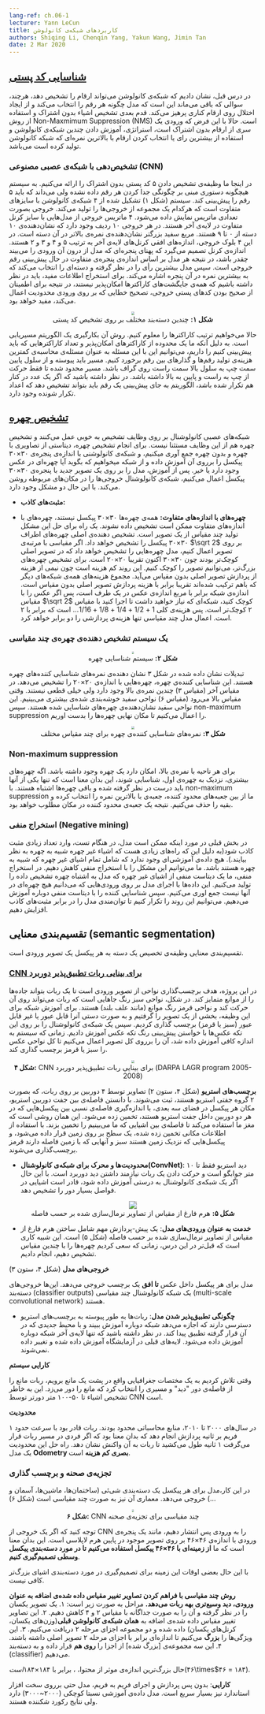 ```yaml
---
lang-ref: ch.06-1
lecturer: Yann LeCun
title: کاربردهای شبکه‌ی کانولوشن
authors: Shiqing Li, Chenqin Yang, Yakun Wang, Jimin Tan
date: 2 Mar 2020
---
```


 <!--
## [Zip Code Recognition](https://www.youtube.com/watch?v=ycbMGyCPzvE&t=43s)

In the previous lecture, we demonstrated that a convolutional network can recognize digits, however, the question remains, how does the model pick each digit and avoid perturbation on neighboring digits. The next step is to detect non/overlapping objects and use the general approach of Non-Maximum Suppression (NMS). Now, given the assumption that the input is a series of non-overlapping digits, the strategy is to train several convolutional networks and using either majority vote or picking the digits corresponding to the highest score generated by the convolutional network.
-->

## [شناسایی کد پستی](https://www.youtube.com/watch?v=ycbMGyCPzvE&t=43s)

در درس قبل، نشان دادیم که شبکه‌ی کانولوشن می‌تواند ارقام را تشخیص دهد، هرچند، سوالی که باقی می‌ماند این است که  مدل چگونه هر رقم را انتخاب می‌کند و از ایجاد اختلال روی ارقام کناری پرهیز می‌کند. قدم بعدی تشخیص اشیاء بدون اشتراک و استفاده از روش Non-Maxmimum Suppression (NMS) است. حالا با این فرض که ورودی یک سری از ارقام بدون اشتراک است، استراتژی، آموزش دادن چندین شبکه‌ی کانولوشن و استفاده از بیشترین رای یا انتخاب کردن ارقام با بالاترین نمره‌ای که شبکه کانولوشن تولید کرده است می‌باشد.  

<!--
### Recognition with CNN

Here we present the task of recognizing 5 non-overlapping zip codes. The system was not given any instructions on how to separate each digit but knows that is must predict 5 digits. The system (Figure 1) consists of 4 different sized convolutional networks, each producing one set of outputs. The output is represented in matrices. The four output matrices are from models with a different kernel width in the last layer. In each output, there are 10 rows, representing 10 categories from 0 to 9. The larger white square represents a higher score in that category. In these four output blocks, the horizontal sizes of the last kernel layers are 5, 4, 3 and 2 respectively. The size of the kernel decides the width of the model's viewing window on the input, therefore each model is predicting digits based on different window sizes. The model then takes a majority vote and selects the category that corresponds to the highest score in that window. To extract useful information, one should keep in mind that not all combinations of characters are possible, therefore error correction leveraging input restrictions is useful to ensure the outputs are true zip codes.

<center>
<img src="{{site.baseurl}}/images/week06/06-1/O1IN3JD.png" style="zoom: 40%; background-color:#DCDCDC;"/><br>
<b>Figure 1:</b> Multiple classifiers on zip code recognition
</center>

Now to impose the order of the characters. The trick is to utilize a shortest path algorithm. Since we are given ranges of possible characters and the total number of digits to predict, We can approach this problem by computing the minimum cost of producing digits and transitions between digit. The path has to be continuous from the lower left cell to the upper right cell on the graph, and the path is restricted to only contain movements from left to right and bottom to top. Note that if the same number is repeated next to each other, the algorithm should be able to distinguish there are repeated numbers instead of predicting a single digit.
-->

### تشخیص‌‌دهی با شبکه‌ی عصبی مصنوعی (CNN)
در اینجا ما وظیفه‌ی تشخیص دادن ۵ کد پستی بدون اشتراک را ارائه می‌کنیم. به سیستم هیچگونه دستوری مبنی بر چگونگی جدا کردن هر رقم داده نشده ولی می‌داند که باید ۵ رقم را پیش‌بینی کند. سیستم (شکل ۱) تشکیل شده از ۴ شبکه‌ی کانولوشن با سایزهای متفاوت است که هرکدام یک مجموعه از خروجی‌ها را تولید می‌کند. خروجی بصورت تعدادی ماتریس نمایش داده می‌شود. ۴ ماتریس خروجی از مدل‌هایی با سایز کرنل متفاوت در لایه‌ی آخر هستند. در هر خروجی ۱۰ ردیف وجود دارد که نشان‌دهنده‌ی ۱۰ دسته از ۰ تا ۹ هستند. مربع سفید بزرگتر نشان‌دهنده‌ی نمره‌ی بالاتر در آن دسته است. در این ۴ بلوک خروجی، اندازه‌های افقی کرنل‌های لایه‌ی آخر به ترتیب ۵ و ۴ و ۳ و ۲ هستند. اندازه‌ی کرنل تصمیم می‌گیرد که پهنای پنجره‌ای که مدل از درون آن ورودی را می‌بیند چقدر باشد، در نتیجه هر مدل بر اساس اندازه‌ی پنجره‌ی متفاوت در حال پیش‌بینی رقم خروجی است. سپس مدل بیشترین رأی را در نظر گرفته و دسته‌ای را انتخاب می‌کند که به بیشترین نمره در آن پنجره اشاره می‌کند. برای استخراج اطلاعات مفید،‌ باید در نظر داشته باشیم که همه‌ی جایگشت‌های کاراکترها امکان‌پذیر نیستند، در نتیجه برای اطمینان از صحیح بودن کدهای پستی خروجی، تصحیح خطایی که بر روی ورودی محدودیت اعمال می‌کند، مفید خواهد بود. 

<center>
<img src="{{site.baseurl}}/images/week06/06-1/O1IN3JD.png" style="zoom: 40%; background-color:#DCDCDC;"/><br>
<b>شکل ۱:</b> چندین دسته‌بند مختلف بر روی تشخیص کد پستی
</center>

حالا می‌خواهیم ترتیب کاراکترها را معلوم کنیم. روش آن بکارگیری یک الگوریتم مسیریابی است. به دلیل آنکه ما یک محدوده از کاراکترهای امکان‌پذیر و تعداد کاراکترهایی که باید پیش‌بینی کنیم را داریم، می‌توانیم این با این مسئله به عنوان مسئله‌ی محاسبه‌ی کمترین هزینه‌ی تولید رقم‌ها و گذارهای بین رقم برخورد کنیم. مسیر باید پیوسته و از سلول پایین سمت چپ به سلول بالا سمت راست روی گراف باشد. مسیر محدود شده تا فقط حرکت از چپ به راست و پایین به بالا داشته باشد. در نظر داشته باشید که اگر یک عدد در کنار هم تکرار شده باشد، الگوریتم به جای پیش‌بینی یک رقم باید بتواند تشخیص دهد که اعداد تکرار شونده وجود دارد.

<!--
## [Face detection](https://www.youtube.com/watch?v=ycbMGyCPzvE&t=1241s)

Convolutional neural networks perform well on detection tasks and face detection is no exception. To perform face detection we collect a dataset of images with faces and without faces, on which we train a convolutional net with a window size such as 30 $\times$ 30 pixels and ask the network to tell whether there is a face or not. Once trained, we apply the model to a new image and 30 $\times$ 30 pixel window, the convolutional net will light up the output at the corresponding locations. However, two problems exist.


- **False Positives**: There are many different variations of non-face objects that may appear in a patch of an image. During the training stage, the model may not see all of them (*i.e.* a fully representative set of non-face patches). Therefore, the model may suffer from a lot of false positives at test time. For example, if the network has not been trained on images containing hands, it may detect faces based on skin tones and incorrectly classify patches of images containing hands as faces, thereby giving rise to false positives.

- **Different Face Size:** Not all faces are 30 $\times$ 30 pixels, so faces of differing sizes may not be detected. One way to handle this issue is to generate multi-scale versions of the same image. The original detector will detect faces around 30 $\times$ 30 pixels. If applying a scale on the image of factor $\sqrt 2$, the model will detect faces that were smaller in the original image since what was 30 $\times$ 30 is now 20 $\times$ 20 pixels roughly. To detect bigger faces, we can downsize the image. This process is inexpensive as half of the expense comes from processing the original non-scaled image. The sum of the expenses of all other networks combined is about the same as processing the original non-scaled image. The size of the network is the square of the size of the image on one side, so if you scale down the image by $\sqrt 2$, the network you need to run is smaller by a factor of 2. So the overall cost is $1+1/2+1/4+1/8+1/16…$, which is 2. Performing a multi-scale model only doubles the computational cost.

-->


## [تشخیص چهره](https://www.youtube.com/watch?v=ycbMGyCPzvE&t=1241s)

شبکه‌های عصبی کانولوشنال بر روی وظایف تشخیص به خوبی عمل می‌کنند و تشخیص چهره هم از این وظایف مستثنا نیست. برای انجام تشخیص چهره، دیتاستی از تصاویری با چهره و بدون چهره جمع آوری میکنیم، و شبکه‌ی کانولوشنی با اندازه‌ی پنجره‌ی ۳۰$\times$۳۰ پیکسل را برروی آن آموزش داده و از شبکه میخواهیم که بگوید آیا چهره‌ای در عکس وجود دارد یا خیر. پس از آموزش، مدل را بر روی یک تصویر جدید با پنجره‌ی ۳۰$\times$۳۰ پیکسل اعمال می‌کنیم، شبکه‌ی کانولوشنال خروجی‌ها را در مکان‌های مربوطه روشن می‌کند. با این حال دو مشکل وجود دارد.


- **مثبت‌های کاذب:** 

- **چهره‌های با اندازه‌های متفاوت:** همه‌ی چهره‌ها ۳۰$\times$۳۰ پیکسل نیستند، چهره‌های با اندازه‌های متفاوت ممکن است تشخیص داده نشوند. یک راه برای حل این مشکل تولید چند مقیاس از یک تصویر است. تشخیص دهنده‌ی اصلی چهره‌های اطراف ۳۰$\times$۳۰ پیکسل را تشخیص خواهد داد. اگر مقیاسی با مرتبه‌ی $\sqrt 2$ بر روی تصویر اعمال کنیم، مدل چهره‌هایی را تشخیص خواهد داد که در تصویر اصلی کوچک‌تر بودند چون ۳۰$\times$۳۰ اکنون تقریبا ۲۰$\times$۲۰ است. برای تشخیص چهره‌های بزرگ‌تر، می‌توانیم تصویر را کوچک کنیم. این روند کم هزینه است چون نیمی از هزینه از پردازش تصویر اصلی بدون مقیاس می‌آید. مجموع هزینه‌های همه‌ی شبکه‌های دیگر که باهم ترکیب شده‌اند تقریبا برابر با هزینه پردازش تصویر اصلی بدون مقیاس است. اندازه‌ی شبکه برابر با مربع اندازه‌ی عکس در یک طرف است، پس اگر عکس را با مقیاس $\sqrt 2$ کوچک کنید، شبکه‌ای که نیاز خواهید داشت تا اجرا کنید با مقیاس ۲ کوچک‌تر است. پس هزینه‌ی کلی $1+1/2+1/4+1/8+1/16…$ است که برابر با ۲ است. اعمال مدل چند مقیاسی تنها هزینه‌ی پردازشی را دو برابر خواهد کرد.

<!--
### A multi-scale face detection system

<center>
<img src="{{site.baseurl}}/images/week06/06-1/8R3v0Dj.png" style="zoom: 30%; background-color:#DCDCDC;"/><br>
<b>Figure 2:</b> Face detection system
</center>

The maps shown in (Figure 3) indicate the scores of face detectors. This face detector recognizes faces that are 20 $\times$ 20 pixels in size. In fine-scale (Scale 3) there are many high scores but are not very definitive. When the scaling factor goes up (Scale 6), we see more clustered white regions. Those white regions represent detected faces. We then apply non-maximum suppression to get the final location of the face.

<center>
<img src="{{site.baseurl}}/images/week06/06-1/CQ8T00O.png" style="zoom: 40%; background-color:#DCDCDC;"/><br>
<b>Figure 3:</b> Face detector scores for various scaling factors
</center>
-->

### یک سیستم تشخیص دهنده‌ی چهره‌ی چند مقیاسی

<center>
<img src="{{site.baseurl}}/images/week06/06-1/8R3v0Dj.png" style="zoom: 30%; background-color:#DCDCDC;"/><br>
<b>شکل ۲:</b> سیستم شناسایی چهره
</center>

تبدیلات نشان داده شده در شکل ۳ نشان دهنده‌ی نمره‌های شناسایی کننده‌های چهره هستند. این شناسایی‌ کننده‌ی چهره، چهره‌هایی با اندازه‌ی ۲۰$\times$۲۰ را تشخیص می‌دهد. در مقیاس آخر (مقیاس ۳) چندین نمره‌ی بالا وجود دارد ولی خیلی قطعی نیستند. وقتی مقیاس بالا می‌رود (مقیاس ۶) نواحی سفید خوشه‌بندی شده‌ی بیشتری می‌بینیم. این نواحی سفید نشان‌دهنده‌ی چهره‌های شناسایی شده هستند. سپس non-maximum suppression را اعمال می‌کنیم تا مکان نهایی چهره‌ها را بدست اوریم.

<center>
<img src="{{site.baseurl}}/images/week06/06-1/CQ8T00O.png" style="zoom: 40%; background-color:#DCDCDC;"/><br>
<b>شکل ۳:</b> نمره‌های شناسایی کننده‌ی چهره برای چند مقیاس مختلف
</center>

<!---
### Non-maximum suppression

For each high-scoring region, there is probably a face underneath. If more faces are detected very close to the first, it means that only one should be considered correct and the rest are wrong. With non-maximum suppression, we take the highest-scoring of the overlapping bounding boxes and remove the others. The result will be a single bounding box at the optimum location.
-->

### Non-maximum suppression

برای هر ناحیه با نمره‌ی بالا، امکان دارد یک چهره وجود داشته باشد. اگه چهره‌های بیشتری، نزدیک به چهره‌ی اول، شناسایی شوند، این بدان معنا است که تنها یکی از آنها باید درست در نظر گرفته شده و باقی چهره‌ها اشتباه هستند. با non-maximum suppression ما از بین جعبه‌های محدود کننده، جعبه‌ی با بالاترین نمره را انتخاب کرده و بقیه را حذف می‌کنیم. نتیجه یک جعبه‌ی محدود کننده در مکان مطلوب خواهد بود.

<!--
### Negative mining

In the last section, we discussed how the model may run into a large number of false positives at test time as there are many ways for non-face objects to appear similar to a face. No training set will include all the possible non-face objects that look like faces. We can mitigate this problem through negative mining. In negative mining, we create a negative dataset of non-face patches which the model has (erroneously) detected as faces. The data is collected by running the model on inputs that are known to contain no faces. Then we retrain the detector using the negative dataset. We can repeat this process to increase the robustness of our model against false positives.
-->

### استخراج منفی (Negative mining)

در بخش قبلی در مورد اینکه ممکن است مدل، در هنگام تست، وارد تعداد زیادی مثبت کاذب شود(به دلیل این که راه‌های زیادی هست که اشیاء غیر چهره شبیه به چهره به نظر بیایند.). هیچ داده‌ی آموزشی‌ای وجود ندارد که شامل تمام اشیای غیر چهره که شبیه به چهره هستند باشد. ما می‌توانیم این مشکل را با استخراج منفی کاهش دهیم. در استخراج منفی،‌ ما یک دیتاست منفی از اشیای غیر چهره که مدل به اشتباه چهره تشخیص داده را تولید می‌کنیم. این داده‌ها با اجرای مدل بر روی ورودی‌هایی که می‌دانیم هیچ چهره‌ای در آنها نیست جمع اوری می‌کنیم. سپس شناسایی کننده را با دیتاست منفی دوباره آموزش می‌دهیم. می‌توانیم این روند را تکرار کنیم تا توان‌مندی مدل را در برابر مثبت‌های کاذب افزایش دهیم. 

<!--
## Semantic segmentation

Semantic segmentation is the task of assigning a category to every pixel in an input image.
-->

## تقسیم‌بندی معنایی (semantic segmentation)

تقسیم‌بندی معنایی وظیفه‌ی تخصیص یک دسته به هر پیکسل یک تصویر ورودی است.

<!--
### [CNN for Long Range Adaptive Robot Vision](https://www.youtube.com/watch?v=ycbMGyCPzvE&t=1669s)

In this project, the goal was to label regions from input images so that a robot can distinguish between roads and obstacles. In the figure, the green regions are areas the robot can drive on and the red regions are obstacles like tall grass. To train the network for this task, we took a patch from the image and manually label it traversable or not (green or red). We then train the convolutional network on the patches by asking it to predict the color of the patch. Once the system is sufficiently trained, it is applied to the entire image, labeling all the regions of the image as green or red.

<center>
<img src="{{site.baseurl}}/images/week06/06-1/5mM7dTT.png" style="zoom: 40%; background-color:#DCDCDC;"/><br>
<b>Figure 4:</b> CNN for Long Range Adaptive Robot Vision (DARPA LAGR program 2005-2008)
</center>

There were five categories for prediction: 1) super green, 2) green, 3) purple: obstacle foot line, 4) red obstacle  5) super red: definitely an obstacle.
-->

### [CNN برای بینایی ربات تطبیق‌پذیر دوربرد](https://www.youtube.com/watch?v=ycbMGyCPzvE&t=1669s)

در این پروژه، هدف برچسب‌گذاری نواحی از تصویر ورودی است تا یک ربات بتواند جاده‌ها را از موانع متمایز کند. در شکل، نواحی سبز رنگ جاهایی است که ربات می‌تواند روی آن حرکت کند و نواحی قرمز رنگ موانع (مانند علف بلند) هستند. برای آموزش شبکه برای این وظیفه، بخشی از یک تصویر را گرفتیم و به صورت دستی آنرا قابل عبور یا غیر قابل عبور (سبز یا قرمز) برچسب گذاری کردیم. سپس یک شبکه‌ی کانولوشنال را بر روی این تکه عکس‌ها با خواستن پیش‌بینی رنگ تکه عکس آموزش دادیم. زمانی که سیستم به اندازه کافی آموزش داده شد، آن را برروی کل تصویر اعمال می‌کنیم تا کل نواحی عکس را سبز یا قرمز برچسب گذاری کند.

<center>
<img src="{{site.baseurl}}/images/week06/06-1/5mM7dTT.png" style="zoom: 40%; background-color:#DCDCDC;"/><br>
<b>شکل ۴:</b> CNN برای بینایی ربات تطبیق‌پذیر دوربرد (DARPA LAGR program 2005-2008)
</center>

<!--
**Stereo Labels** (Figure 4, Column 2)
 Images are captured by the 4 cameras on the robot, which are grouped into 2 stereo vision pairs. Using the known distances between the stereo pair cameras, the positions of every pixel in 3D space are then estimated by measuring the relative distances between the pixels that appear in both the cameras in a stereo pair. This is the same process our brains use to estimate the distance of the objects that we see. Using the estimated position information, a plane is fit to the ground, and pixels are then labeled as green if they are near the ground and red if they are above it.
 -->
 
 **برچسب‌های استریو** (شکل ۴، ستون ۲)
 تصاویر توسط ۴ دوربین بر روی ربات، که بصورت ۲ گروه جفتی استریو هستند،  ثبت می‌شوند. با دانستن فاصله‌ی بین جفت دوربین استریو، مکان هر پیکسل در فضای سه بعدی، با اندازه‌گیری فاصله‌ی نسبی بین پیکسل‌هایی که در هر دو دوربین داخل جفت استریو هستند، تخمین زده می‌شود. این همان روشی است که مغز ما استفاده می‌کند تا فاصله‌ی بین اشیایی که ما می‌بینیم را تخمین بزند. با استفاده از اطلاعات مکانی تخمین زده شده، یک سطح بر روی زمین قرار داده می‌شود، و پیکسل‌هایی که نزدیک زمین هستند سبز و آنهایی که با زمین فاصله دارند قرمز برچسب‌گذاری می‌شوند. 

<!--
* **Limitations & Motivation for ConvNet**: The stereo vision only works up to 10 meters and driving a robot requires long-range vision. A ConvNet however, is capable of detecting objects at much greater distances, if trained correctly.

<center>
<img src="{{site.baseurl}}/images/week06/06-1/rcxY4Lb.png" style="zoom: 100%; background-color:#DCDCDC;"/><br>
<b>Figure 5:</b> Scale-invariant Pyramid of Distance-normalized Images
</center>
-->

* **محدودیت‌ها و محرک‌ برای شبکه‌ی کانولوشنال(ConvNet)**: دید استریو فقط تا ۱۰ متر جوابگو است و حرکت دادن یک ربات نیازمند داشتن دید دوربرد است. با این حال اگر یک شبکه‌ی کانولوشنال به درستی آموزش داده شود، قادر است اشیایی در فواصل بسیار دور را تشخیص دهد.

<center>
<img src="{{site.baseurl}}/images/week06/06-1/rcxY4Lb.png" style="zoom: 100%; background-color:#DCDCDC;"/><br>
<b>شکل ۵:</b> هرم فارغ از مقیاس از تصاویر نرمال‌سازی شده بر حسب فاصله
</center>

<!--
* **Served as Model Inputs**: Important pre-processing includes building a scale-invariant pyramid of distance-normalized images (Figure 5). It is similar to what we have done earlier of this lecture when we tried to detect faces of multiple scales.
-->

* **خدمت به عنوان ورودی‌های مدل**: یک پیش-پردازش مهم شامل ساختن هرم فارغ از مقیاس از تصاویر نرمال‌سازی شده بر حسب فاصله (شکل ۵) است. این شبیه کاری است که قبل‌تر در این درس، زمانی که سعی کردیم چهره‌ها را با چندین مقیاس تشخیص دهیم، انجام دادیم. 

<!--
**Model Outputs** (Figure 4, Column 3)

The model outputs a label for every pixel in the image **up to the horizon**. These are classifier outputs of a multi-scale convolutional network.
-->

**خروجی‌های مدل** (شکل ۴، ستون ۳)

مدل برای هر پیکسل داخل عکس **تا افق** یک برچسب خروجی می‌دهد. این‌ها خروجی‌های دسته‌بند (classifier outputs) یک شبکه کانولوشنال چند مقیاسی (multi-scale convolutional network) هستند.

<!--
* **How the Model Becomes Adaptive**: The robots have continuous access to the stereo labels, allowing the network to re-train, adapting to the new environment it's in. Please note that only the last layer of the network would be re-trained. The previous layers are trained in the lab and fixed.
-->
* **چگونگی تطبیق‌پذیر شدن مدل**: ربات‌ها به طور پیوسته به برچسب‌های استریو دسترسی دارند که اجازه می‌دهد شبکه دوباره آموزش ببیند و با محیط جدیدی که در آن قرار گرفته تطبیق پیدا کند. در نظر داشته باشید که تنها لایه‌ی آخر شبکه دوباره آموزش داده می‌شود. لایه‌های قبلی در آزمایشگاه آموزش داده شده و تغییر داده نمی‌شوند.

<!--
**System Performance**

When trying to get to a GPS coordinate on the other side of a barrier, the robot "saw" the barrier from far away and planned a route that avoided it. This is thanks to the CNN detecting objects up 50-100m away.
-->

**کارایی سیستم**

وقتی تلاش کردیم به یک مختصات جغرافیایی واقع در پشت یک مانع برویم، ربات مانع را از فاصله‌ی دور "دید" و مسیری را انتخاب کرد که مانع را دور می‌زد. این به خاطر تشخیص اشیاء تا ۵۰-۱۰۰ متر دورتر توسط CNN است.

<!--
**Limitation**

Back in the 2000s, computation resources were restricted. The robot was able to process around 1 frame per second, which means it would not be able to detect a person that walks in its way for a whole second before being able to react. The solution for this limitation is a **Low-Cost Visual Odometry** model. It is not based on neural networks, has a vision of ~2.5m but reacts quickly.
-->

**محدودیت‌**

در سال‌های ۲۰۰۰ تا ۲۰۱۰، منابع محاسباتی محدود بودند. ربات قادر بود با سرعت حدود ۱ فریم بر ثانیه پردازش انجام دهد که بدان معنا بود که اگر فردی در مسیر ربات قرار می‌گرفت ۱ ثانیه طول می‌کشید تا ربات به آن واکنش نشان دهد. راه حل این محدودیت یک مدل **Odometry بصری کم هزینه** است.

<!--
### Scene Parsing and Labelling

In this task, the model outputs an object category (buildings, cars, sky, etc.) for every pixel. The architecture is also multi-scale (Figure 6).

<center>
<img src="{{site.baseurl}}/images/week06/06-1/VpVbkl5.jpg" style="zoom: 30%; background-color:#DCDCDC;"/><br>
<b>Figure 6:</b> Multi-scale CNN for scene parsing
</center>

Notice that if we back project one output of the CNN onto the input, it corresponds to an input window of size $46\times46$ on the original image at the bottom of the Laplacian Pyramid. It means we are **using the context of $46\times46$ pixels to decide the category of the central pixel**.

However, sometimes this context size is not enough to determine the category for larger objects.
-->

### تجزیه‌ی صحنه و برچسب گذاری

در این کار،‌مدل برای هر پیکسل یک دسته‌بندی شی‌ئی (ساختمان‌ها، ماشین‌ها، آسمان و ...) خروجی می‌دهد. معماری آن نیز به صورت چند مقیاسی است (شکل ۶)

<center>
<img src="{{site.baseurl}}/images/week06/06-1/VpVbkl5.jpg" style="zoom: 30%; background-color:#DCDCDC;"/><br>
<b>شکل ۶:</b> CNN چند مقیاسی برای تجزیه‌ی صحنه
</center>

توجه کنید که اگر یک خروجی از CNN را به ورودی پس انتشار دهیم، مانند یک پنجره‌ی ورودی با اندازه‌ی ۴۶$\times$۴۶ بر روی تصویر موجود در پایین هرم لاپلاسی است. این بدان معنا است که ما **از زمینه‌ای با ۴۶$\times$۴۶ پیکسل استفاده می‌کنیم تا در مورد دسته‌بندی پیکسل وسطی تصمیم‌گیری کنیم**.

با این حال بعضی اوقات این زمینه برای تصمیم‌گیری در مورد دسته‌بندی اشیای بزرگ‌تر کافی نیست.


<!--
**The multiscale approach enables a wider vision by providing extra rescaled images as  inputs.** The steps are as follows:
1. Take the same image, reduce it by the factor of 2 and a factor of 4, separately.
2. These two extra rescaled images are fed to **the same ConvNet** (same weights, same kernels) and we get another two sets of Level 2 Features.
3. **Upsample** these features so that they have the same size as the Level 2 Features of the original image.
4. **Stack** the three sets of (upsampled) features together and feed them to a classifier.


Now the largest effective size of content, which is from the 1/4 resized image, is $184\times 184\, (46\times 4=184)$.

**Performance**: With no post-processing and running frame-by-frame, the model runs very fast even on standard hardware. It has a rather small size of training data (2k~3k), but the results are still record-breaking.
-->

**روش چند مقیاسی با فراهم کردن تصاویر تغییر مقیاس داده شده‌ی اضافه به عنوان ورودی، دید وسیع‌تری بهه ربات می‌دهد.** مراحل به صورت زیر است:
۱. یک تصویر یکسان را در نظر گرفته و آن را به صورت جداگانه با مقیاس ۲ و ۴ کاهش دهیم.
۲. این تصاویر تغییر مقیاس داده شده‌ی اضافه به **همان شبکه‌ی کانولوشن قبلی**(وزن‌های یکسان، کرنل‌های یکسان) داده شده و دو مجموعه اجزای مرحله‌ ۲ دریافت می‌کنیم. 
۳. این ویژگی‌ها را **بزرگ** می‌کنیم تا اندازه‌ای برابر با اجزای مرحله ۲ تصویر اصلی داشته باشند.
۴. این سه مجموعه‌ی [بزرگ شده] از اجزا را **روی هم** قرار داده و به دسته‌بند (classifier) می‌دهیم.    


حال بزرگ‌ترین اندازه‌ی موثر از محتوا، ، برابر با ۱۸۴$\times۱۸۴ است (۴۶$\times$۴۶ = ۱۸۴).

**کارایی**: بدون پس پردازش و اجرای فریم به فریم، مدل حتی برروی سخت افزار استاندارد نیز بسیار سریع است. مدل داده‌ی آموزشی نسبتا کوچکی (۲۰۰۰~۳۰۰۰) دارد ولی نتایج رکورد شکننده هستند.
